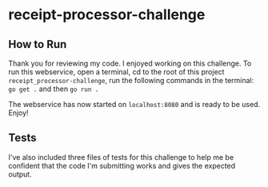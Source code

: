 ﻿# receipt-processor-challenge

## How to Run
Thank you for reviewing my code. I enjoyed working on this challenge.
To run this webservice, open a terminal, cd to the root of this project `receipt_processor-challenge`, run the following commands in the terminal:
`go get .` and then `go run .`

The webservice has now started on `localhost:8080` and is ready to be used. Enjoy!

## Tests
I've also included three files of tests for this challenge to help me be confident that the code I'm submitting works and gives the expected output.
